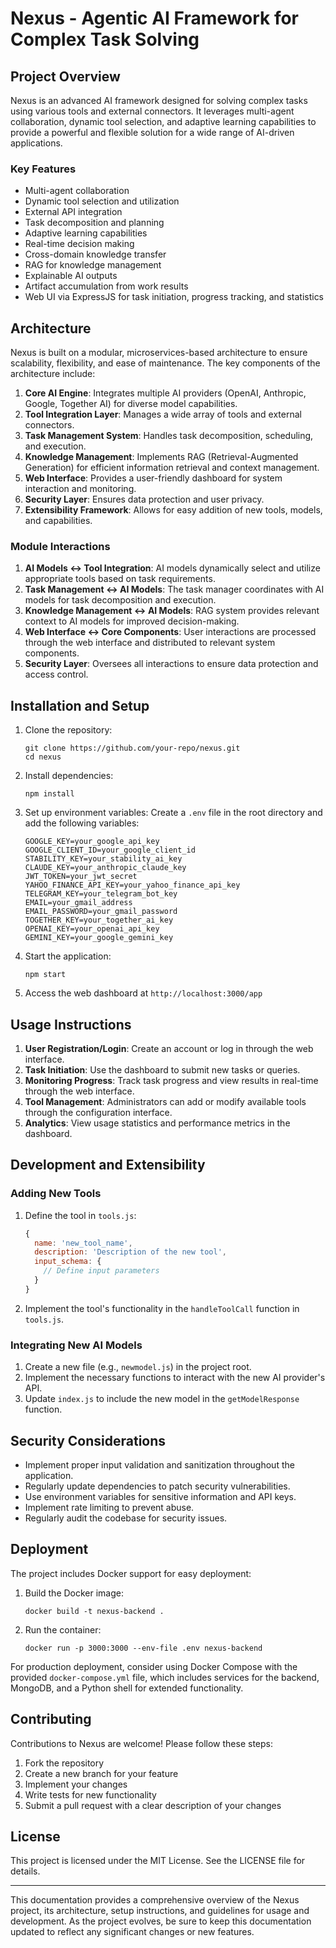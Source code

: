 # Nexus - Agentic AI Framework for Complex Task Solving

## Project Overview

Nexus is an advanced AI framework designed for solving complex tasks using various tools and
external connectors. It leverages multi-agent collaboration, dynamic tool selection, and adaptive
learning capabilities to provide a powerful and flexible solution for a wide range of AI-driven
applications.

### Key Features

-   Multi-agent collaboration
-   Dynamic tool selection and utilization
-   External API integration
-   Task decomposition and planning
-   Adaptive learning capabilities
-   Real-time decision making
-   Cross-domain knowledge transfer
-   RAG for knowledge management
-   Explainable AI outputs
-   Artifact accumulation from work results
-   Web UI via ExpressJS for task initiation, progress tracking, and statistics

## Architecture

Nexus is built on a modular, microservices-based architecture to ensure scalability, flexibility,
and ease of maintenance. The key components of the architecture include:

1. **Core AI Engine**: Integrates multiple AI providers (OpenAI, Anthropic, Google, Together AI) for
   diverse model capabilities.
2. **Tool Integration Layer**: Manages a wide array of tools and external connectors.
3. **Task Management System**: Handles task decomposition, scheduling, and execution.
4. **Knowledge Management**: Implements RAG (Retrieval-Augmented Generation) for efficient
   information retrieval and context management.
5. **Web Interface**: Provides a user-friendly dashboard for system interaction and monitoring.
6. **Security Layer**: Ensures data protection and user privacy.
7. **Extensibility Framework**: Allows for easy addition of new tools, models, and capabilities.

### Module Interactions

1. **AI Models <-> Tool Integration**: AI models dynamically select and utilize appropriate tools
   based on task requirements.
2. **Task Management <-> AI Models**: The task manager coordinates with AI models for task
   decomposition and execution.
3. **Knowledge Management <-> AI Models**: RAG system provides relevant context to AI models for
   improved decision-making.
4. **Web Interface <-> Core Components**: User interactions are processed through the web interface
   and distributed to relevant system components.
5. **Security Layer**: Oversees all interactions to ensure data protection and access control.

## Installation and Setup

1. Clone the repository:

    ```
    git clone https://github.com/your-repo/nexus.git
    cd nexus
    ```

2. Install dependencies:

    ```
    npm install
    ```

3. Set up environment variables: Create a `.env` file in the root directory and add the following
   variables:

    ```
    GOOGLE_KEY=your_google_api_key
    GOOGLE_CLIENT_ID=your_google_client_id
    STABILITY_KEY=your_stability_ai_key
    CLAUDE_KEY=your_anthropic_claude_key
    JWT_TOKEN=your_jwt_secret
    YAHOO_FINANCE_API_KEY=your_yahoo_finance_api_key
    TELEGRAM_KEY=your_telegram_bot_key
    EMAIL=your_gmail_address
    EMAIL_PASSWORD=your_gmail_password
    TOGETHER_KEY=your_together_ai_key
    OPENAI_KEY=your_openai_api_key
    GEMINI_KEY=your_google_gemini_key
    ```

4. Start the application:

    ```
    npm start
    ```

5. Access the web dashboard at `http://localhost:3000/app`

## Usage Instructions

1. **User Registration/Login**: Create an account or log in through the web interface.
2. **Task Initiation**: Use the dashboard to submit new tasks or queries.
3. **Monitoring Progress**: Track task progress and view results in real-time through the web
   interface.
4. **Tool Management**: Administrators can add or modify available tools through the configuration
   interface.
5. **Analytics**: View usage statistics and performance metrics in the dashboard.

## Development and Extensibility

### Adding New Tools

1. Define the tool in `tools.js`:

    ```javascript
    {
      name: 'new_tool_name',
      description: 'Description of the new tool',
      input_schema: {
        // Define input parameters
      }
    }
    ```

2. Implement the tool's functionality in the `handleToolCall` function in `tools.js`.

### Integrating New AI Models

1. Create a new file (e.g., `newmodel.js`) in the project root.
2. Implement the necessary functions to interact with the new AI provider's API.
3. Update `index.js` to include the new model in the `getModelResponse` function.

## Security Considerations

-   Implement proper input validation and sanitization throughout the application.
-   Regularly update dependencies to patch security vulnerabilities.
-   Use environment variables for sensitive information and API keys.
-   Implement rate limiting to prevent abuse.
-   Regularly audit the codebase for security issues.

## Deployment

The project includes Docker support for easy deployment:

1. Build the Docker image:

    ```
    docker build -t nexus-backend .
    ```

2. Run the container:
    ```
    docker run -p 3000:3000 --env-file .env nexus-backend
    ```

For production deployment, consider using Docker Compose with the provided `docker-compose.yml`
file, which includes services for the backend, MongoDB, and a Python shell for extended
functionality.

## Contributing

Contributions to Nexus are welcome! Please follow these steps:

1. Fork the repository
2. Create a new branch for your feature
3. Implement your changes
4. Write tests for new functionality
5. Submit a pull request with a clear description of your changes

## License

This project is licensed under the MIT License. See the LICENSE file for details.

---

This documentation provides a comprehensive overview of the Nexus project, its architecture, setup
instructions, and guidelines for usage and development. As the project evolves, be sure to keep this
documentation updated to reflect any significant changes or new features.

